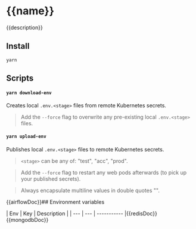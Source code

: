 # {{name}}

{{description}}

## Install

```shell
yarn
```

## Scripts

#### `yarn download-env`

Creates local `.env.<stage>` files from remote Kubernetes secrets.

> Add the `--force` flag to overwrite any pre-existing local `.env.<stage>` files.

#### `yarn upload-env`

Publishes local `.env.<stage>` files to remote Kubernetes secrets.

> `<stage>` can be any of: "test", "acc", "prod".

> Add the `--force` flag to restart any web pods afterwards (to pick up your published secrets).

> Always encapsulate multiline values in double quotes "".

{{airflowDoc}}## Environment variables

| Env | Key | Description |
| --- | --- | ----------- |{{redisDoc}}{{mongodbDoc}}
